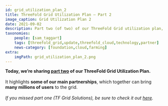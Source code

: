```yaml
---
id: grid_utilization_plan_2
title: ThreeFold Grid Utilization Plan – Part 2
image_caption: Grid Utilization Plan 2
date: 2021-09-02
description: Part two (of two) of our ThreeFold Grid utilization plan, focusing on key partnerships.
taxonomies:
    people: [sam_taggart]
    tags: [threefold_grid,update,threefold_cloud,technology,partner]
    news-category: [foundation,cloud,farming]
extra:
    imgPath: grid_utilization_plan_2.png
---
```


**Today, we’re sharing [part two](https://forum.threefold.io/t/grid-utilization-plan-part-two/1203) of our ThreeFold Grid Utilization Plan.**
<br/>
<br/>
It highlights **some of our main partnerships**, which together can bring **many millions of users** to the grid.
<br/>
<br/>
*If you missed part one (TF Grid Solutions), be sure to check it out [here](https://forum.threefold.io/t/grid-utilization-plan-part-one/1157).*